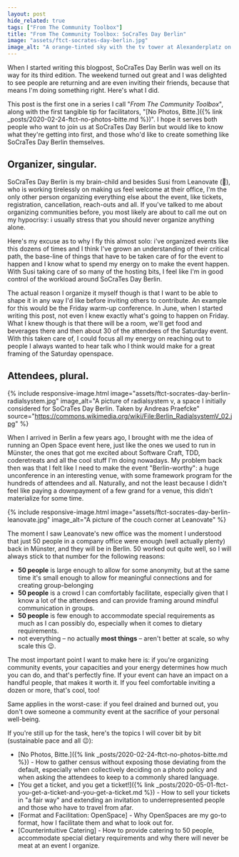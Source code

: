 ```yaml
---
layout: post
hide_related: true
tags: ["From The Community Toolbox"]
title: "From The Community Toolbox: SoCraTes Day Berlin"
image: "assets/ftct-socrates-day-berlin.jpg"
image_alt: "A orange-tinted sky with the tv tower at Alexanderplatz on the right side"
---
```

When I started writing this blogpost, SoCraTes Day Berlin was well on its way for its third edition. The weekend turned out great and I was delighted to see people are returning and are even inviting their friends, because that means I'm doing something right. Here's what I did.

This post is the first one in a series I call "*From The Community Toolbox*", along with the first tangible tip for facilitators, "[No Photos, Bitte.]({% link _posts/2020-02-24-ftct-no-photos-bitte.md %})". I hope it serves both people who want to join us at SoCraTes Day Berlin but would like to know what they're getting into first, and those who'd like to create something like SoCraTes Day Berlin themselves.

## Organizer, singular.

SoCraTes Day Berlin is my brain-child and besides Susi from Leanovate (🤗), who is working tirelessly on making us feel welcome at their office, I'm the only other person organizing everything else about the event, like tickets, registration, cancellation, reach-outs and all. If you've talked to me about organizing communities before, you most likely are about to call me out on my hypocrisy: i usually stress that you should never organize anything alone.

Here's my excuse as to why I fly this almost solo: i've organized events like this dozens of times and I think I've grown an understanding of their critical path, the base-line of things that have to be taken care of for the event to happen and I know what to spend my energy on to make the event happen. With Susi taking care of so many of the hosting bits, I feel like I'm in good control of the workload around SoCraTes Day Berlin.

The actual reason I organize it myself though is that I want to be able to shape it in any way I'd like before inviting others to contribute. An example for this would be the Friday warm-up conference. In June, when I started writing this post, not even I knew exactly what's going to happen on Friday. What I knew though is that there will be a room, we'll get food and beverages there and then about 30 of the attendees of the Saturday event. With this taken care of, I could focus all my energy on reaching out to people I always wanted to hear talk who I think would make for a great framing of the Saturday openspace.

## Attendees, plural.

{% include responsive-image.html image="assets/ftct-socrates-day-berlin-radialsystem.jpg" image_alt="A picture of radialsystem v, a space I initially considered for SoCraTes Day Berlin. Taken by Andreas Praefcke" source="https://commons.wikimedia.org/wiki/File:Berlin_RadialsystemV_02.jpg" %}

When I arrived in Berlin a few years ago, I brought with me the idea of running an Open Space event here, just like the ones we used to run in Münster, the ones that got me excited about Software Craft, TDD, coderetreats and all the cool stuff I'm doing nowadays. My problem back then was that I felt like I need to make the event "Berlin-worthy": a huge unconference in an interesting venue, with some framework program for the hundreds of attendees and all. Naturally, and not the least because I didn't feel like paying a downpayment of a few grand for a venue, this didn't materialize for some time.

{% include responsive-image.html image="assets/ftct-socrates-day-berlin-leanovate.jpg" image_alt="A picture of the couch corner at Leanovate" %}

The moment I saw Leanovate's new office was the moment I understood that just 50 people in a company office were enough (well actually plenty) back in Münster, and they will be in Berlin. 50 worked out quite well, so I will always stick to that number for the following reasons:

- **50 people** is large enough to allow for some anonymity, but at the same time it's small enough to allow for meaningful connections and for creating group-belonging
- **50 people** is a crowd I can comfortably facilitate, especially given that I know a lot of the attendees and can provide framing around mindful communication in groups.
- **50 people** is few enough to accommodate special requirements as much as I can possibly do, especially when it comes to dietary requirements.
- not everything – no actually **most things** – aren't better at scale, so why scale this 😉.

The most important point I want to make here is: if you're organizing community events, your capacities and your energy determines how much you can do, and that's perfectly fine. If your event can have an impact on a handful people, that makes it worth it. If you feel comfortable inviting a dozen or more, that's cool, too!

Same applies in the worst-case: if you feel drained and burned out, you don't owe someone a community event at the sacrifice of your personal well-being.

If you're still up for the task, here's the topics I will cover bit by bit (sustainable pace and all 😉):

- [No Photos, Bitte.]({% link _posts/2020-02-24-ftct-no-photos-bitte.md %}) - How to gather census without exposing those deviating from the default, especially when collectively deciding on a photo policy and when asking the attendees to keep to a commonly shared language.
- [You get a ticket, and you get a ticket!]({% link _posts/2020-05-01-ftct-you-get-a-ticket-and-you-get-a-ticket.md %}) - How to sell your tickets in "a fair way" and extending an invitation to underrepresented people and those who have to travel from afar.
- [Format and Facilitation: OpenSpace] - Why OpenSpaces are my go-to format, how I facilitate them and what to look out for.
- [Counterintuitive Catering] - How to provide catering to 50 people, accommodate special dietary requirements and why there will never be meat at an event I organize.
